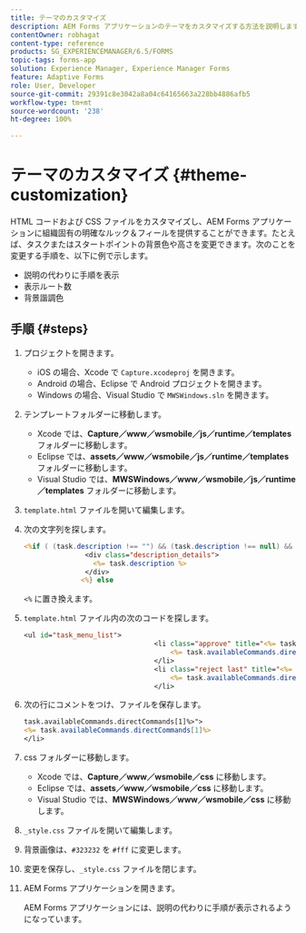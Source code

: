 ```yaml
---
title: テーマのカスタマイズ
description: AEM Forms アプリケーションのテーマをカスタマイズする方法を説明します。HTML コードおよび CSS ファイルをカスタマイズし、組織固有のルック＆フィールを提供することができます。
contentOwner: robhagat
content-type: reference
products: SG_EXPERIENCEMANAGER/6.5/FORMS
topic-tags: forms-app
solution: Experience Manager, Experience Manager Forms
feature: Adaptive Forms
role: User, Developer
source-git-commit: 29391c8e3042a8a04c64165663a228bb4886afb5
workflow-type: tm+mt
source-wordcount: '238'
ht-degree: 100%

---
```


# テーマのカスタマイズ {#theme-customization}

HTML コードおよび CSS ファイルをカスタマイズし、AEM Forms アプリケーションに組織固有の明確なルック＆フィールを提供することができます。たとえば、タスクまたはスタートポイントの背景色や高さを変更できます。次のことを変更する手順を、以下に例で示します。

* 説明の代わりに手順を表示
* 表示ルート数
* 背景諧調色

## 手順 {#steps}

1. プロジェクトを開きます。

   * iOS の場合、Xcode で `Capture.xcodeproj` を開きます。
   * Android の場合、Eclipse で Android プロジェクトを開きます。
   * Windows の場合、Visual Studio で `MWSWindows.sln` を開きます。

1. テンプレートフォルダーに移動します。

   * Xcode では、**Capture／www／wsmobile／js／runtime／templates** フォルダーに移動します。
   * Eclipse では、**assets／www／wsmobile／js／runtime／templates** フォルダーに移動します。
   * Visual Studio では、**MWSWindows／www／wsmobile／js／runtime／templates** フォルダーに移動します。

1. `template.html` ファイルを開いて編集します。
1. 次の文字列を探します。

   ```jsp
   <%if ( (task.description !== "") && (task.description !== null) && (typeof task.description !== null) && (typeof task.description !== 'undefined') ) {%>
                  <div class="description_details">
                    <%= task.description %>
                  </div>
                 <%} else
   ```

   `<%` に置き換えます。

1. `template.html` ファイル内の次のコードを探します。

   ```jsp
   <ul id="task_menu_list">
                                   <li class="approve" title="<%= task.availableCommands.directCommands[0]%>" data-routename="<%= task.availableCommands.directCommands[0]%>">
                                       <%= task.availableCommands.directCommands[0]%>
                                   </li>
                                   <li class="reject last" title="<%= task.availableCommands.directCommands[1]%>" data-routename="<%= task.availableCommands.directCommands[1]%>">
                                       <%= task.availableCommands.directCommands[1]%>
                                   </li>
   ```

1. 次の行にコメントをつけ、ファイルを保存します。

   ```jsp
   task.availableCommands.directCommands[1]%>">
   <%= task.availableCommands.directCommands[1]%>
   </li>
   ```

1. css フォルダーに移動します。

   * Xcode では、**Capture／www／wsmobile／css** に移動します。
   * Eclipse では、**assets／www／wsmobile／css** に移動します。
   * Visual Studio では、**MWSWindows／www／wsmobile／css** に移動します。

1. `_style.css` ファイルを開いて編集します。
1. 背景画像は、`#323232` を `#fff` に変更します。
1. 変更を保存し、`_style.css` ファイルを閉じます。
1. AEM Forms アプリケーションを開きます。

   AEM Forms アプリケーションには、説明の代わりに手順が表示されるようになっています。

